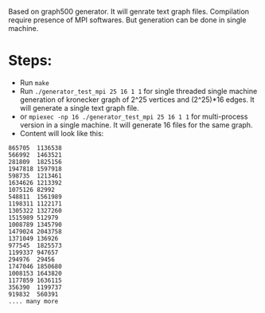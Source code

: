 Based on graph500 generator. It will genrate text graph files. Compilation require presence of MPI softwares. 
But generation can be done in single machine.

Steps:
=====
- Run `make`
- Run `./generator_test_mpi 25 16 1 1` for single threaded single machine generation of kronecker graph of 2^25 vertices and (2^25)*16 edges. It will generate a single text graph file.
- or `mpiexec -np 16 ./generator_test_mpi 25 16 1 1` for multi-process version in a single machine. It will generate 16 files for the same graph. 
- Content will look like this:

```
865705  1136538
566992  1463521
281809  1825156
1947818 1597918
598735  1213461
1634626 1213392
1075126 82992
548811  1561989
1198311 1122171
1305322 1327260
1515989 512979
1008789 1345790
1479024 2043758
1371049 136926
977545  1825573
1199337 947657
294976  29456
1747046 1850680
1008153 1643820
1177859 1636115
356390  1199737
919832  560391
.... many more
```
